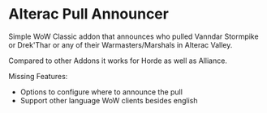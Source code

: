 # Alterac Pull Announcer

Simple WoW Classic addon that announces who pulled Vanndar Stormpike or
Drek'Thar or any of their Warmasters/Marshals in Alterac Valley.

Compared to other Addons it works for Horde as well as Alliance.

Missing Features:
- Options to configure where to announce the pull
- Support other language WoW clients besides english

